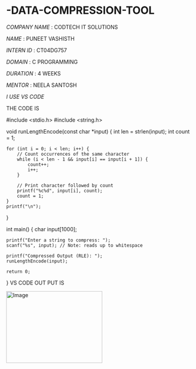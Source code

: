 # -DATA-COMPRESSION-TOOL

*COMPANY NAME* : CODTECH IT SOLUTIONS

*NAME* : PUNEET VASHISTH

*INTERN ID* : CT04DG757

*DOMAIN* : C PROGRAMMING

*DURATION* : 4 WEEKS

*MENTOR* : NEELA SANTOSH

*I USE VS CODE*

THE CODE IS 

#include <stdio.h>
#include <string.h>

void runLengthEncode(const char *input) {
    int len = strlen(input);
    int count = 1;

    for (int i = 0; i < len; i++) {
        // Count occurrences of the same character
        while (i < len - 1 && input[i] == input[i + 1]) {
            count++;
            i++;
        }

        // Print character followed by count
        printf("%c%d", input[i], count);
        count = 1;
    }
    printf("\n");
}

int main() {
    char input[1000];

    printf("Enter a string to compress: ");
    scanf("%s", input); // Note: reads up to whitespace

    printf("Compressed Output (RLE): ");
    runLengthEncode(input);

    return 0;
}
VS CODE OUT PUT IS 

<img width="257" height="192" alt="Image" src="https://github.com/user-attachments/assets/cd128c07-b0b8-4ed2-ae52-9d57ff7f7c62" />
